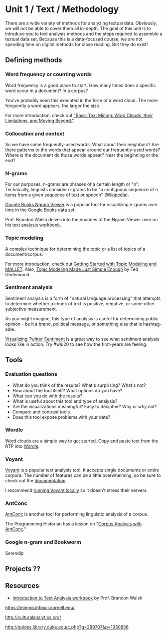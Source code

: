   # Unit 1 / Text / Methodology 
There are a wide variety of methods for analyzing textual data. Obviously, we will not be able to cover them all in-depth. The goal of this unit is to introduce you to text analysis methods and the steps required to assemble a textual data set. Because this is a data-focused course, we are not spending time on digital methods for close reading. But they do exist!

## Defining methods

### Word frequency or counting words
Word frequency is a good place to start. How many times does a specific word occur in a document? In a corpus? 

You've probably seen this executed in the form of a word cloud. The more frequently a word appears, the larger the size.

For more introduction, check out ["Basic Text Mining: Word Clouds, their Limitations, and Moving Beyond."](http://www.themacroscope.org/?page_id=633)

### Collocation and context
So we have some frequently-used words. What about their neighbors? Are there patterns to the words that appear around our frequently-used words? Where is the document do those words appear? Near the beginning or the end? 

### N-grams 
For our purposes, n-grams are phrases of a certain length or "n". Technically, linguists consider n-grams to be "a contiguous sequence of n items from a given sequence of text or speech" ([Wikipedia](https://en.wikipedia.org/wiki/N-gram)).

[Google Books Ngram Viewer](https://books.google.com/ngrams) is a popular tool for visualizing n-grams over time in the Google Books data set. 

Prof. Brandon Walsh delves into the nuances of the Ngram Viewer over on his [text analysis workbook](https://bmw9t.gitbooks.io/introduction-to-text-analysis/content/issues/google-ngram.html).

### Topic modeling
A complex technique for determining the topic or a list of topics of a document/corpus. 

For more introduction, check out [Getting Started with Topic Modeling and MALLET](http://programminghistorian.org/lessons/topic-modeling-and-mallet).
Also, [Topic Modeling Made Just Simple Enough](https://tedunderwood.com/2012/04/07/topic-modeling-made-just-simple-enough/) by Ted Underwood.

### Sentiment analysis 
Sentiment analysis is a form of "natural language processing" that attempts to determine whether a chunk of text is positive, negative, or some other subjective measurement. 

As you might imagine, this type of analysis is useful for determining public opinion - be it a brand, political message, or something else that is hashtag-able. 

[Visualizing Twitter Sentiment](https://www.csc.ncsu.edu/faculty/healey/tweet_viz/) is a great way to see what sentiment analysis looks like in action. Try #wlu20 to see how the first-years are feeling. 

## Tools

### Evaluation questions

* What do you think of the results? What's surprising? What's not? 
* How about the tool itself? What options do you have? 
* What can you do with the results? 
* What is useful about this tool and type of analysis? 
* Are the visualizations meaningful? Easy to decipher? Why or why not?
* Compare and contrast tools.
* Does this tool expose problems with your data?

### Wordle
Word clouds are a simple way to get started. Copy and paste text from the RTP into [Wordle](http://www.wordle.net/). 

### Voyant
[Voyant](http://www.voyant-tools.org/) is a popular text analysis tool. It accepts single documents or entire corpora. The number of features can be a little overwhelming, so be sure to check out the [documentation](http://www.voyant-tools.org/docs/#!/guide/about).

I recommend [running Voyant locally](http://docs.voyant-tools.org/resources/run-your-own/voyant-server/) so it doesn't stress their servers.

### AntConc
[AntConc](http://www.laurenceanthony.net/software/antconc/) is another tool for performing linguistic analysis of a corpus. 

The Programming Historian has a lesson on "[Corpus Analysis with AntConc](http://programminghistorian.org/lessons/corpus-analysis-with-antconc)."


### Google n-gram and Bookworm





Serendip

## Projects ??

## Resources
* [Introduction to Text Analysis workbook](https://bmw9t.gitbooks.io/introduction-to-text-analysis/content/) by Prof. Brandon Walsh

https://mimno.infosci.cornell.edu/

http://culturalanalytics.org/

http://guides.library.duke.edu/c.php?g=289707&p=1930856